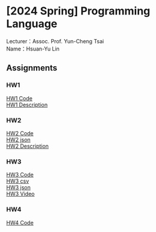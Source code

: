 # [2024 Spring] Programming Language<br>
Lecturer：Assoc. Prof. Yun-Cheng Tsai<br>
Name：Hsuan-Yu Lin<br>
## Assignments
### HW1
[HW1 Code](https://github.com/ethanlin1126/PL/blob/main/HW1.ipynb)<br>
[HW1 Description](https://github.com/ethanlin1126/PL/blob/main/HW1_%E5%88%86%E6%9E%90.pdf)
### HW2
[HW2 Code](https://github.com/ethanlin1126/PL/blob/main/HW2.ipynb)<br>
[HW2 json](https://github.com/ethanlin1126/PL/blob/main/app_rankings.json)<br>
[HW2 Description](https://github.com/ethanlin1126/PL/blob/main/HW2%E5%88%86%E6%9E%90.pdf)
### HW3
[HW3 Code](https://github.com/ethanlin1126/PL/blob/main/HW3.ipynb)<br>
[HW3 csv](https://github.com/ethanlin1126/PL/blob/main/ptt_basketball_titles.csv)<br>
[HW3 json](https://github.com/ethanlin1126/PL/blob/main/CHAT.json)<br>
[HW3 Video](https://youtu.be/B-I3FT2x-cQ)<br>
### HW4
[HW4 Code](https://github.com/ethanlin1126/PL/blob/main/HW4.ipynb)
